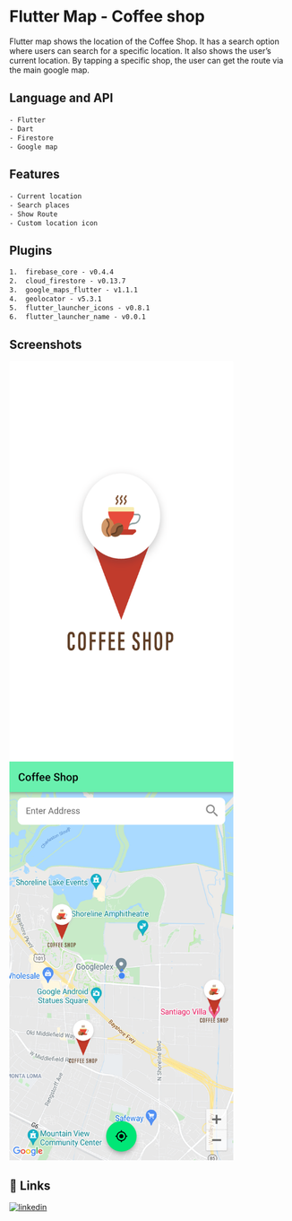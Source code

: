 
# Flutter Map - Coffee shop

Flutter map shows the location of the Coffee Shop. 
It has a search option where users can search for a specific location. 
It also shows the user’s current location. 
By tapping a specific shop, the user can get the route via the main google map.

## Language and API

    - Flutter
    - Dart
    - Firestore
    - Google map

## Features

    - Current location
    - Search places
    - Show Route
    - Custom location icon

## Plugins

    1.	firebase_core - v0.4.4
    2.	cloud_firestore - v0.13.7
    3.	google_maps_flutter - v1.1.1
    4.	geolocator - v5.3.1
    5.	flutter_launcher_icons - v0.8.1
    6.	flutter_launcher_name - v0.0.1

## Screenshots

 <img src = "screenshots/Screenshot_1.png" width = "400">
 <img src = "screenshots/Screenshot_2.png" width = "400">

## 🔗 Links

[![linkedin](https://img.shields.io/badge/linkedin-0A66C2?style=for-the-badge&logo=linkedin&logoColor=white)](https://www.linkedin.com/in/mosabbir-bhuiyan)